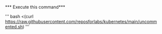 *** Execute this command***

'''
bash <(curl https://raw.githubusercontent.com/reposforlabs/kubernetes/main/uncommented.sh)
'''
